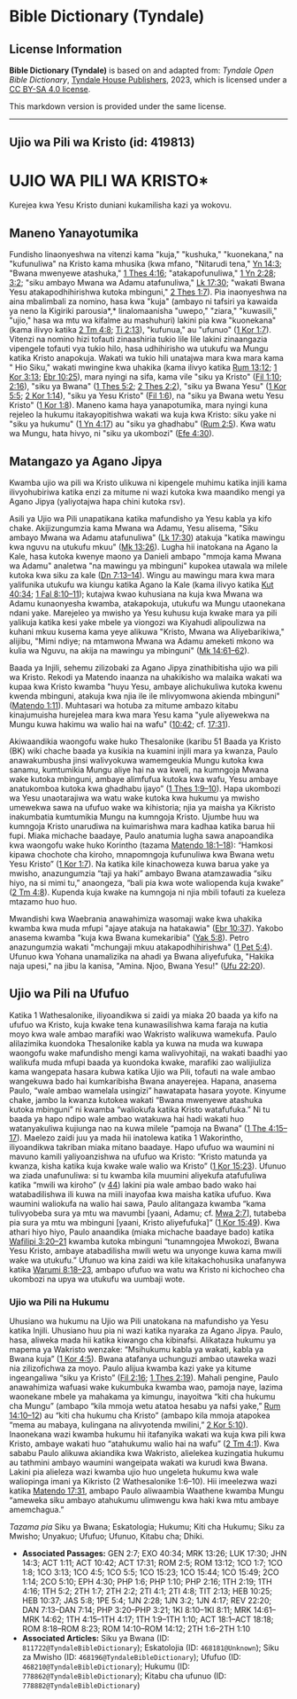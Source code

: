 # Bible Dictionary (Tyndale)

## License Information

**Bible Dictionary (Tyndale)** is based on and adapted from: _Tyndale Open Bible Dictionary_, [Tyndale House Publishers](https://tyndaleopenresources.com/), 2023, which is licensed under a [CC BY-SA 4.0 license](https://creativecommons.org/licenses/by-sa/4.0/legalcode.en).

This markdown version is provided under the same license.



--------------------------------

## Ujio wa Pili wa Kristo (id: 419813)

UJIO WA PILI WA KRISTO\*
========================

Kurejea kwa Yesu Kristo duniani kukamilisha kazi ya wokovu.

Maneno Yanayotumika
-------------------

Fundisho linaonyeshwa na vitenzi kama "kuja," "kushuka," "kuonekana," na "kufunuliwa" na Kristo kama mhusika (kwa mfano, "Nitarudi tena," [Yn 14:3](https://ref.ly/John14:3); "Bwana mwenyewe atashuka," [1 Thes 4:16](https://ref.ly/1Thess4:16); "atakapofunuliwa," [1 Yn 2:28](https://ref.ly/1John2:28); [3:2](https://ref.ly/1John3:2); "siku ambayo Mwana wa Adamu atafunuliwa," [Lk 17:30](https://ref.ly/Luke17:30); "wakati Bwana Yesu atakapodhihirishwa kutoka mbinguni," [2 Thes 1:7](https://ref.ly/2Thess1:7)). Pia inaonyeshwa na aina mbalimbali za nomino, hasa kwa "kuja" (ambayo ni tafsiri ya kawaida ya neno la Kigiriki parousia*,* linalomaanisha "uwepo," "ziara," "kuwasili," "ujio," hasa wa mtu wa kifalme au mashuhuri) lakini pia kwa "kuonekana" (kama ilivyo katika [2 Tm 4:8](https://ref.ly/2Tim4:8); [Ti 2:13](https://ref.ly/Titus2:13)), "kufunua," au "ufunuo" ([1 Kor 1:7](https://ref.ly/1Cor1:7)). Vitenzi na nomino hizi tofauti zinaashiria tukio lile lile lakini zinaangazia vipengele tofauti vya tukio hilo, hasa udhihirisho wa utukufu wa Mungu katika Kristo anapokuja. Wakati wa tukio hili unatajwa mara kwa mara kama " Hio Siku," wakati mwingine kwa uhakika (kama ilivyo katika [Rum 13:12](https://ref.ly/Rom13:12); [1 Kor 3:13](https://ref.ly/1Cor3:13); [Ebr 10:25](https://ref.ly/Heb10:25)), mara nyingi na sifa, kama vile "siku ya Kristo" ([Fil 1:10](https://ref.ly/Phil1:10); [2:16](https://ref.ly/Phil2:16)), "siku ya Bwana" ([1 Thes 5:2](https://ref.ly/1Thess5:2); [2 Thes 2:2](https://ref.ly/2Thess2:2)), "siku ya Bwana Yesu" ([1 Kor 5:5](https://ref.ly/1Cor5:5); [2 Kor 1:14](https://ref.ly/2Cor1:14)), "siku ya Yesu Kristo" ([Fil 1:6](https://ref.ly/Phil1:6)), na "siku ya Bwana wetu Yesu Kristo" ([1 Kor 1:8](https://ref.ly/1Cor1:8)). Maneno kama haya yanapotumika, mara nyingi kuna rejeleo la hukumu itakayopitishwa wakati wa kuja kwa Kristo: siku yake ni "siku ya hukumu" ([1 Yn 4:17](https://ref.ly/1John4:17)) au "siku ya ghadhabu" ([Rum 2:5](https://ref.ly/Rom2:5)). Kwa watu wa Mungu, hata hivyo, ni "siku ya ukombozi" ([Efe 4:30](https://ref.ly/Eph4:30)).

Matangazo ya Agano Jipya
------------------------

Kwamba ujio wa pili wa Kristo ulikuwa ni kipengele muhimu katika injili kama ilivyohubiriwa katika enzi za mitume ni wazi kutoka kwa maandiko mengi ya Agano Jipya (yaliyotajwa hapa chini kutoka rsv).

Asili ya Ujio wa Pili unapatikana katika mafundisho ya Yesu kabla ya kifo chake. Akijizungumzia kama Mwana wa Adamu, Yesu alisema, "Siku ambayo Mwana wa Adamu atafunuliwa" ([Lk 17:30](https://ref.ly/Luke17:30)) atakuja "katika mawingu kwa nguvu na utukufu mkuu" ([Mk 13:26](https://ref.ly/Mark13:26)). Lugha hii inatokana na Agano la Kale, hasa kutoka kwenye maono ya Danieli ambapo "mmoja kama Mwana wa Adamu" analetwa "na mawingu ya mbinguni" kupokea utawala wa milele kutoka kwa siku za kale ([Dn 7:13–14](https://ref.ly/Dan7:13-Dan7:14)). Wingu au mawingu mara kwa mara yalifunika utukufu wa kiungu katika Agano la Kale (kama ilivyo katika [Kut 40:34](https://ref.ly/Exod40:34); [1 Fal 8:10–11](https://ref.ly/1Kgs8:10-1Kgs8:11)); kutajwa kwao kuhusiana na kuja kwa Mwana wa Adamu kunaonyesha kwamba, atakapokuja, utukufu wa Mungu utaonekana ndani yake. Marejeleo ya mwisho ya Yesu kuhusu kuja kwake mara ya pili yalikuja katika kesi yake mbele ya viongozi wa Kiyahudi alipoulizwa na kuhani mkuu kusema kama yeye alikuwa "Kristo, Mwana wa Aliyebarikiwa," alijibu, "Mimi ndiye; na mtamwona Mwana wa Adamu ameketi mkono wa kulia wa Nguvu, na akija na mawingu ya mbinguni" ([Mk 14:61–62](https://ref.ly/Mark14:61-Mark14:62)).

Baada ya Injili, sehemu zilizobaki za Agano Jipya zinathibitisha ujio wa pili wa Kristo. Rekodi ya Matendo inaanza na uhakikisho wa malaika wakati wa kupaa kwa Kristo kwamba "huyu Yesu, ambaye alichukuliwa kutoka kwenu kwenda mbinguni, atakuja kwa njia ile ile mlivyomwona akienda mbinguni" ([Matendo 1:11](https://ref.ly/Acts1:11)). Muhtasari wa hotuba za mitume ambazo kitabu kinajumuisha hurejelea mara kwa mara Yesu kama "yule aliyewekwa na Mungu kuwa hakimu wa walio hai na wafu" ([10:42](https://ref.ly/Acts10:42); cf. [17:31](https://ref.ly/Acts17:31)).

Akiwaandikia waongofu wake huko Thesalonike (karibu 51 Baada ya Kristo (BK) wiki chache baada ya kusikia na kuamini injili mara ya kwanza, Paulo anawakumbusha jinsi walivyokuwa wamemgeukia Mungu kutoka kwa sanamu, kumtumikia Mungu aliye hai na wa kweli, na kumngoja Mwana wake kutoka mbinguni, ambaye alimfufua kutoka kwa wafu, Yesu ambaye anatukomboa kutoka kwa ghadhabu ijayo” ([1 Thes 1:9–10](https://ref.ly/1Thess1:9-1Thess1:10)). Hapa ukombozi wa Yesu unaotarajiwa wa watu wake kutoka kwa hukumu ya mwisho umewekwa sawa na ufufuo wake wa kihistoria; njia ya maisha ya Kikristo inakumbatia kumtumikia Mungu na kumngoja Kristo. Ujumbe huu wa kumngoja Kristo unarudiwa na kuimarishwa mara kadhaa katika barua hii fupi. Miaka michache baadaye, Paulo anatumia lugha sawa anapoandika kwa waongofu wake huko Korintho (tazama [Matendo 18:1–18](https://ref.ly/Acts18:1-Acts18:18)): “Hamkosi kipawa chochote cha kiroho, mnapomngoja kufunuliwa kwa Bwana wetu Yesu Kristo” ([1 Kor 1:7](https://ref.ly/1Cor1:7)). Na katika kile kinachoweza kuwa barua yake ya mwisho, anazungumzia “taji ya haki” ambayo Bwana atamzawadia “siku hiyo, na si mimi tu,” anaongeza, “bali pia kwa wote waliopenda kuja kwake” ([2 Tm 4:8](https://ref.ly/2Tim4:8)). Kupenda kuja kwake na kumngoja ni njia mbili tofauti za kueleza mtazamo huo huo.

Mwandishi kwa Waebrania anawahimiza wasomaji wake kwa uhakika kwamba kwa muda mfupi "ajaye atakuja na hatakawia" ([Ebr 10:37](https://ref.ly/Heb10:37)). Yakobo anasema kwamba "kuja kwa Bwana kumekaribia" ([Yak 5:8](https://ref.ly/Jas5:8)). Petro anazungumzia wakati "mchungaji mkuu atakapodhihirishwa" ([1 Pet 5:4](https://ref.ly/1Pet5:4)). Ufunuo kwa Yohana unamalizika na ahadi ya Bwana aliyefufuka, "Hakika naja upesi," na jibu la kanisa, "Amina. Njoo, Bwana Yesu!" ([Ufu 22:20](https://ref.ly/Rev22:20)).

Ujio wa Pili na Ufufuo
----------------------

Katika 1 Wathesalonike, iliyoandikwa si zaidi ya miaka 20 baada ya kifo na ufufuo wa Kristo, kuja kwake tena kunawasilishwa kama faraja na kutia moyo kwa wale ambao marafiki wao Wakristo walikuwa wamekufa. Paulo alilazimika kuondoka Thesalonike kabla ya kuwa na muda wa kuwapa waongofu wake mafundisho mengi kama walivyohitaji, na wakati baadhi yao walikufa muda mfupi baada ya kuondoka kwake, marafiki zao walijiuliza kama wangepata hasara kubwa katika Ujio wa Pili, tofauti na wale ambao wangekuwa bado hai kumkaribisha Bwana anayerejea. Hapana, anasema Paulo, “wale ambao wamelala usingizi” hawatapata hasara yoyote. Kinyume chake, jambo la kwanza kutokea wakati “Bwana mwenyewe atashuka kutoka mbinguni” ni kwamba “waliokufa katika Kristo watafufuka.” Ni tu baada ya hapo ndipo wale ambao watakuwa hai hadi wakati huo watanyakuliwa kujiunga nao na kuwa milele “pamoja na Bwana” ([1 The 4:15–17](https://ref.ly/1Thess4:15-1Thess4:17)). Maelezo zaidi juu ya mada hii inatolewa katika 1 Wakorintho, iliyoandikwa takriban miaka mitano baadaye. Hapo ufufuo wa waumini ni mavuno kamili yaliyoanzishwa na ufufuo wa Kristo: “Kristo matunda ya kwanza, kisha katika kuja kwake wale walio wa Kristo” ([1 Kor 15:23](https://ref.ly/1Cor15:23)). Ufunuo wa ziada unafunuliwa: si tu kwamba kila muumini aliyekufa atafufuliwa katika “mwili wa kiroho” (v [44](https://ref.ly/1Cor15:44)) lakini pia wale ambao bado wako hai watabadilishwa ili kuwa na miili inayofaa kwa maisha katika ufufuo. Kwa waumini waliokufa na walio hai sawa, Paulo alitangaza kwamba “kama tulivyobeba sura ya mtu wa mavumbi \[yaani, Adamu; cf. [Mwa 2:7](https://ref.ly/Gen2:7)], tutabeba pia sura ya mtu wa mbinguni \[yaani, Kristo aliyefufuka]” ([1 Kor 15:49](https://ref.ly/1Cor15:49)). Kwa athari hiyo hiyo, Paulo anaandika (miaka michache baadaye bado) katika [Wafilipi 3:20–21](https://ref.ly/Phil3:20-Phil3:21) kwamba kutoka mbinguni “tunamngojea Mwokozi, Bwana Yesu Kristo, ambaye atabadilisha mwili wetu wa unyonge kuwa kama mwili wake wa utukufu.” Ufunuo wa kina zaidi wa kile kitakachohusika unafanywa katika [Warumi 8:18–23](https://ref.ly/Rom8:18-Rom8:23), ambapo ufufuo wa watu wa Kristo ni kichocheo cha ukombozi na upya wa utukufu wa uumbaji wote.

### Ujio wa Pili na Hukumu

Uhusiano wa hukumu na Ujio wa Pili unatokana na mafundisho ya Yesu katika Injili. Uhusiano huu pia ni wazi katika nyaraka za Agano Jipya. Paulo, hasa, aliweka mada hii katika kiwango cha kibinafsi. Alikataza hukumu ya mapema ya Wakristo wenzake: “Msihukumu kabla ya wakati, kabla ya Bwana kuja” ([1 Kor 4:5](https://ref.ly/1Cor4:5)). Bwana atafanya uchunguzi ambao utaweka wazi nia zilizofichwa za moyo. Paulo alijua kwamba kazi yake ya kitume ingeangaliwa “siku ya Kristo” ([Fil 2:16](https://ref.ly/Phil2:16); [1 Thes 2:19](https://ref.ly/1Thess2:19)). Mahali pengine, Paulo anawahimiza wafuasi wake kukumbuka kwamba wao, pamoja naye, lazima waonekane mbele ya mahakama ya kimungu, inayoitwa “kiti cha hukumu cha Mungu” (ambapo “kila mmoja wetu atatoa hesabu ya nafsi yake,” [Rum 14:10–12](https://ref.ly/Rom14:10-Rom14:12)) au “kiti cha hukumu cha Kristo” (ambapo kila mmoja atapokea “mema au mabaya, kulingana na alivyotenda mwilini,” [2 Kor 5:10](https://ref.ly/2Cor5:10)). Inaonekana wazi kwamba hukumu hii itafanyika wakati wa kuja kwa pili kwa Kristo, ambaye wakati huo “atahukumu walio hai na wafu” ([2 Tm 4:1](https://ref.ly/2Tim4:1)). Kwa sababu Paulo alikuwa akiandika kwa Wakristo, alielekea kuzingatia hukumu au tathmini ambayo waumini wangeipata wakati wa kurudi kwa Bwana. Lakini pia alieleza wazi kwamba ujio huo ungeleta hukumu kwa wale waliopinga imani ya Kikristo (2 Wathesalonike 1:6–10\). Hii imeelezwa wazi katika [Matendo 17:31](https://ref.ly/Acts17:31), ambapo Paulo aliwaambia Waathene kwamba Mungu “ameweka siku ambayo atahukumu ulimwengu kwa haki kwa mtu ambaye amemchagua.”

 *Tazama pia* Siku ya Bwana; Eskatologia; Hukumu; Kiti cha Hukumu; Siku za Mwisho; Unyakuo; Ufufuo; Ufunuo, Kitabu cha; Dhiki.

* **Associated Passages:** GEN 2:7; EXO 40:34; MRK 13:26; LUK 17:30; JHN 14:3; ACT 1:11; ACT 10:42; ACT 17:31; ROM 2:5; ROM 13:12; 1CO 1:7; 1CO 1:8; 1CO 3:13; 1CO 4:5; 1CO 5:5; 1CO 15:23; 1CO 15:44; 1CO 15:49; 2CO 1:14; 2CO 5:10; EPH 4:30; PHP 1:6; PHP 1:10; PHP 2:16; 1TH 2:19; 1TH 4:16; 1TH 5:2; 2TH 1:7; 2TH 2:2; 2TI 4:1; 2TI 4:8; TIT 2:13; HEB 10:25; HEB 10:37; JAS 5:8; 1PE 5:4; 1JN 2:28; 1JN 3:2; 1JN 4:17; REV 22:20; DAN 7:13–DAN 7:14; PHP 3:20–PHP 3:21; 1KI 8:10–1KI 8:11; MRK 14:61–MRK 14:62; 1TH 4:15–1TH 4:17; 1TH 1:9–1TH 1:10; ACT 18:1–ACT 18:18; ROM 8:18–ROM 8:23; ROM 14:10–ROM 14:12; 2TH 1:6–2TH 1:10
* **Associated Articles:** Siku ya Bwana (ID: `811722@TyndaleBibleDictionary`); Eskatolojia (ID: `468181@Unknown`); Siku za Mwisho (ID: `468196@TyndaleBibleDictionary`); Ufufuo (ID: `468210@TyndaleBibleDictionary`); Hukumu (ID: `778862@TyndaleBibleDictionary`);  Kitabu cha ufunuo (ID: `778882@TyndaleBibleDictionary`)

